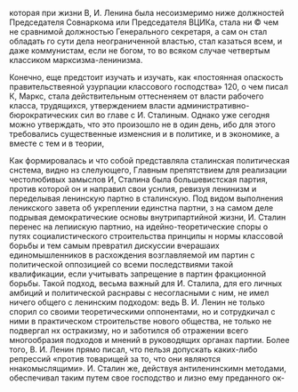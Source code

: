 которая при жизни В, И. Ленина была несоизмеримо ниже должностей Председателя Совнаркома или Председателя ВЦИКа, стала ни © чем не сравнимой должностью Генерального секретаря, а сам он стал обладать го сути дела неограниченной властью, стал казаться всем, и даже коммунистам, если не богом, то во всяком случае четвертым классиком марксизма-ленинизма.

Конечно, еще предстоит изучать и изучать, как «постоянная опаскость правительствеяной узурпации классового господства» 120, о чем писал К, Маркс, стала действительным оттесненяем от власти рабочего класса, трудящихся, утверждением власти административно-бюрократических сил во главе с И. Сталиным. Однако уже сегодня можно утверждать, что это произошло не в один день, ибо для этого требовались существенные изменсния и в политике, и в экономике, а вместе с тем и в теории,

Как формировалась и что собой представляла сталинская политическая снстема, видно нз слелующего, Главным препятствием для реализации честолюбивых замыслов И, Сталина была большевистская партия, против которой он и направил свои уснлия, ревизуя ленинизм и переделывая ленинскую партно в сталинскую. Под видом выполнения леникского завета об укреплении единстна партни, з на самом деле подрывая демократические основы внутрипартийной жизни, И. Сталин перенес на лепиискую партнио, на идейно-теоретические споры о путях социалистического строительства принципы н нормы классовой борьбы и тем самым превратил дискуссии вчерашаих единомышленников в расхождения возглавляемой им партин с политической оппозицией со всеми последствиями такой квалификации, если учитывать запрещение в партин фракционной борьбы. Такой подход, весьма важный для И. Сталила, для его личных амбиций и политической раснравы с несогласными с ним, не имел ничего общего с ленинским подходом: ведь В. И. Ленин не только спорил со своими теоретическими оппонентами, но и сотрудкичал с ними в практическом строительстве нового общества, не только не подвергал нх остракизму, но и заботился об отражении всего многообразия подходов и мнений в руководящих органах партии. Более того, В. И. Ленин прямо писал, что пельзя допускать каких-либо репрессий «против товарищей за то, что они являются ннакомыслящими». И. Сталин же, действуя антиленинскимн методами, обеспечивал таким путем свое господство и лизно ему преданного ок-
